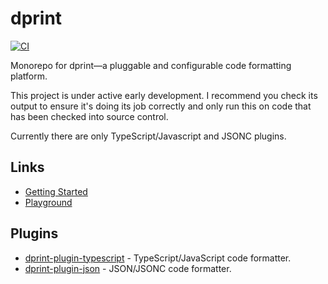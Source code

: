 # dprint

[![CI](https://github.com/dprint/dprint/workflows/CI/badge.svg)](https://github.com/dprint/dprint/actions?query=workflow%3ACI)

Monorepo for dprint—a pluggable and configurable code formatting platform.

This project is under active early development. I recommend you check its output to ensure it's doing its job correctly and only run this on code that has been checked into source control.

Currently there are only TypeScript/Javascript and JSONC plugins.

## Links

* [Getting Started](https://dprint.dev/install)
* [Playground](https://dprint.dev/playground)

## Plugins

* [dprint-plugin-typescript](https://github.com/dprint/dprint-plugin-typescript) - TypeScript/JavaScript code formatter.
* [dprint-plugin-json](https://github.com/dprint/dprint-plugin-json) - JSON/JSONC code formatter.
